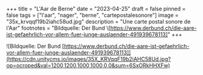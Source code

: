 +++
title = "L'Aar de Berne"
date = "2023-04-25"
draft = false
pinned = false
tags = ["l'aar", "nager", "berne", "cartepostalesonore"]
image = "35x_krvqqf19b2iahc58ud.jpg"
description = "Une carte postal sonore de l'Aar"
footnotes = "Bildquelle: Der Bund \\[https://www.derbund.ch/die-aare-ist-gefaehrlich-vor-allem-fuer-junge-auslaender-491939678113]"
+++
<!--StartFragment-->

![Bildquelle: Der Bund [https://www.derbund.ch/die-aare-ist-gefaehrlich-vor-allem-fuer-junge-auslaender-491939678113]](https://cdn.unitycms.io/images/35X_KRVqqF19b2iAHC58Ud.jpg?op=ocroped&val=1200,1200,1000,1000,0,0&sum=6SxORkHHXFw)

<!--EndFragment-->
